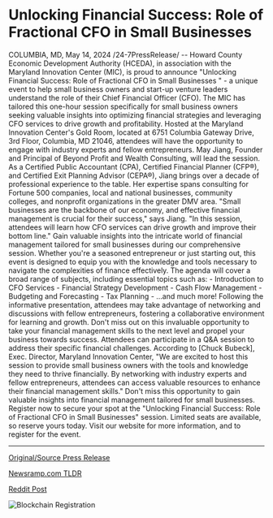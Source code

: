 # Unlocking Financial Success: Role of Fractional CFO in Small Businesses

COLUMBIA, MD, May 14, 2024 /24-7PressRelease/ -- Howard County Economic Development Authority (HCEDA), in association with the Maryland Innovation Center (MIC), is proud to announce "Unlocking Financial Success: Role of Fractional CFO in Small Businesses " - a unique event to help small business owners and start-up venture leaders understand the role of their Chief Financial Officer (CFO).  The MIC has tailored this one-hour session specifically for small business owners seeking valuable insights into optimizing financial strategies and leveraging CFO services to drive growth and profitability. Hosted at the Maryland Innovation Center's Gold Room, located at 6751 Columbia Gateway Drive, 3rd Floor, Columbia, MD 21046, attendees will have the opportunity to engage with industry experts and fellow entrepreneurs.  May Jiang, Founder and Principal of Beyond Profit and Wealth Consulting, will lead the session. As a Certified Public Accountant (CPA), Certified Financial Planner (CFP®), and Certified Exit Planning Advisor (CEPA®), Jiang brings over a decade of professional experience to the table. Her expertise spans consulting for Fortune 500 companies, local and national businesses, community colleges, and nonprofit organizations in the greater DMV area.  "Small businesses are the backbone of our economy, and effective financial management is crucial for their success," says Jiang. "In this session, attendees will learn how CFO services can drive growth and improve their bottom line."  Gain valuable insights into the intricate world of financial management tailored for small businesses during our comprehensive session. Whether you're a seasoned entrepreneur or just starting out, this event is designed to equip you with the knowledge and tools necessary to navigate the complexities of finance effectively. The agenda will cover a broad range of subjects, including essential topics such as: - Introduction to CFO Services - Financial Strategy Development - Cash Flow Management - Budgeting and Forecasting  - Tax Planning  - …and much more!  Following the informative presentation, attendees may take advantage of networking and discussions with fellow entrepreneurs, fostering a collaborative environment for learning and growth. Don't miss out on this invaluable opportunity to take your financial management skills to the next level and propel your business towards success. Attendees can participate in a Q&A session to address their specific financial challenges.  According to [Chuck Bubeck], Exec. Director, Maryland Innovation Center, "We are excited to host this session to provide small business owners with the tools and knowledge they need to thrive financially. By networking with industry experts and fellow entrepreneurs, attendees can access valuable resources to enhance their financial management skills."  Don't miss this opportunity to gain valuable insights into financial management tailored for small businesses. Register now to secure your spot at the "Unlocking Financial Success: Role of Fractional CFO in Small Businesses" session. Limited seats are available, so reserve yours today.  Visit our website for more information, and to register for the event. 

---

[Original/Source Press Release](https://www.24-7pressrelease.com/press-release/510860/unlocking-financial-success-role-of-fractional-cfo-in-small-businesses)
                    

[Newsramp.com TLDR](None) 



[Reddit Post](https://www.reddit.com/r/Business_NewsRamp/comments/1csqorj/unlocking_financial_success_for_small_businesses/) 



![Blockchain Registration](https://cdn.newsramp.app/24-7PressRelease/qrcode/245/15/gleeqQGk.webp)